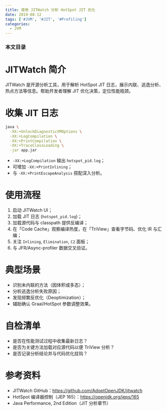 ```yaml
---
title: 使用 JITWatch 分析 HotSpot JIT 优化
date: 2019-08-12
tags: ['#JVM', '#JIT', '#Profiling']
categories:
  - JVM
---
```


### 本文目录
<!-- toc -->

# JITWatch 简介
JITWatch 是开源分析工具，用于解析 HotSpot JIT 日志，展示内联、逃逸分析、热点方法等信息。帮助开发者理解 JIT 优化决策，定位性能瓶颈。

# 收集 JIT 日志
```bash
java \
  -XX:+UnlockDiagnosticVMOptions \
  -XX:+LogCompilation \
  -XX:+PrintCompilation \
  -XX:+TraceClassLoading \
  -jar app.jar
```
- `-XX:+LogCompilation` 输出 `hotspot_pid.log`；
- 可增加 `-XX:+PrintInlining`；
- 与 `-XX:+PrintEscapeAnalysis` 搭配深入分析。

# 使用流程
1. 启动 JITWatch UI；
2. 加载 JIT 日志 (`hotspot_pid.log`)；
3. 加载源代码与 classpath 提供反编译；
4. 在「Code Cache」观察编译热度，在「TriView」查看字节码、优化 IR 与汇编；
5. 关注 `Inlining`, `Elimination`, `C2` 面板；
6. 与 JFR/Async-profiler 数据交叉验证。

# 典型场景
- 识别未内联的方法（因体积或多态）；
- 分析逃逸分析失败原因；
- 发现频繁反优化（Deoptimization）；
- 辅助确认 Graal/HotSpot 参数调整效果。

# 自检清单
- 是否在性能测试过程中收集最新日志？
- 是否为关键方法加载对应源代码以便 TriView 分析？
- 是否记录分析结论并与代码优化挂钩？

# 参考资料
- JITWatch GitHub：https://github.com/AdoptOpenJDK/jitwatch
- HotSpot 编译器控制（JEP 165）：https://openjdk.org/jeps/165
- Java Performance, 2nd Edition（JIT 分析章节）
